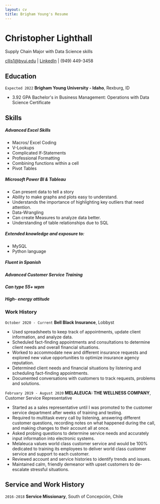 ```yaml
---
layout: cv
title: Brigham Young's Resume
---
```

# Christopher Lighthall
Supply Chain Major with Data Science skills

<div id="webaddress">
<a href="cllis1@byui.edu">cllis1@byui.edu</a>
| <a href="www.linkedin.com/in/clighthall">LinkedIn</a>
|  (949) 449-3458
</div>

<!-- https://www.monique.tech/the-art-of-markdown -->

## Education

`Expected 2022`
__Brigham Young University - Idaho__, Rexburg, ID

- 3.92  GPA Bachelor's in Business Management: Operations with Data Science Certificate


## Skills
##### Advanced Excel Skills
- Macros/ Excel Coding
- V-Lookups
- Complicated If-Statements
- Professional Formatting
- Combining functions within a cell
- Pivot Tables
##### Microsoft Power BI & Tableau
- Can present data to tell a story
- Ability to make graphs and plots easy to understand.
- Understands the importance of highlighting key outliers that need attention.
- Data-Wrangling
- Can create Measures to analyze data better.
- Understanding of table relationships due to SQL
##### Extended knowledge and exposure to: 
- MySQL
- Python language

##### Fluent in Spanish
##### Advanced Customer Service Training
##### Can type 55+ wpm
##### High- energy attitude

### Work History

`October 2020 - Current`
__Bell Black Insurance__, Lobbyst

- Used spreadsheets to keep track of appointments, update client information, and analyze data.
- Scheduled fact-finding appointments and consultations to determine client needs and overall financial situations.
- Worked to accommodate new and different insurance requests and explored new value opportunities to optimize insurance agency reputation.
- Determined client needs and financial situations by listening and scheduling fact-finding appointments.
- Documented conversations with customers to track requests, problems and solutions.

`February 2019 - August 2020`
__MELALEUCA: THE WELLNESS COMPANY__, Customer Service Representative

- Started as a sales representative until I was promoted to the customer service department after weeks of training and testing.
- Required to multitask every call by listening, answering different customer questions, recording notes on what happened during the call, and making changes to their account all at once.
- Asked probing questions to determine service needs and accurately input information into electronic systems.
- Melaleuca values world class customer service and would be 100% dedicated to training its employees to deliver world class customer service and support to each customer.
- Reviewed account and service histories to identify trends and issues.
- Maintained calm, friendly demeanor with upset customers to de-escalate stressful situations.

## Service and Work History

`2016-2018`
__Service Missionary__, South of Concepción, Chile



<!-- ### Footer

Last updated: May 2013 -->


